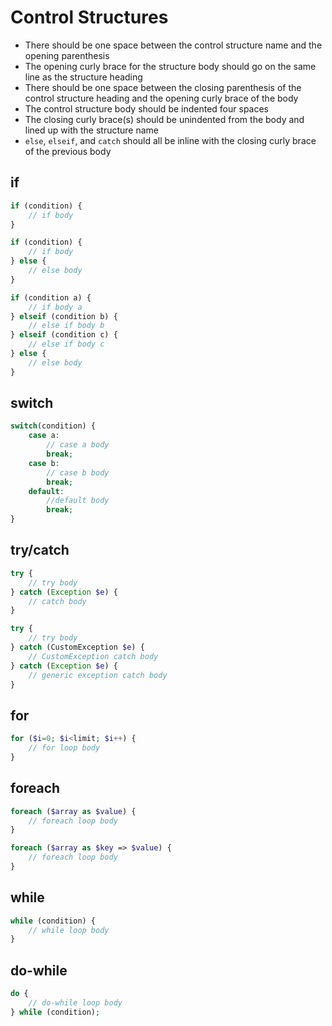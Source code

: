 # Control Structures

- There should be one space between the control structure name and the opening parenthesis
- The opening curly brace for the structure body should go on the same line as the structure heading
- There should be one space between the closing parenthesis of the control structure heading and the opening curly brace of the body
- The control structure body should be indented four spaces
- The closing curly brace(s) should be unindented from the body and lined up with the structure name
- `else`, `elseif`, and `catch` should all be inline with the closing curly brace of the previous body

## if

~~~php
if (condition) {
    // if body
}
~~~

~~~php
if (condition) {
    // if body
} else {
    // else body
}
~~~

~~~php
if (condition a) {
    // if body a
} elseif (condition b) {
    // else if body b
} elseif (condition c) {
    // else if body c
} else {
    // else body
}
~~~

## switch

~~~php
switch(condition) {
    case a:
        // case a body
        break;
    case b:
        // case b body
        break;
    default:
        //default body
        break;
}
~~~

## try/catch

~~~php
try {
    // try body
} catch (Exception $e) {
    // catch body
}
~~~

~~~php
try {
    // try body
} catch (CustomException $e) {
    // CustomException catch body
} catch (Exception $e) {
    // generic exception catch body
}
~~~

## for

~~~php
for ($i=0; $i<limit; $i++) {
    // for loop body
}
~~~

## foreach

~~~php
foreach ($array as $value) {
    // foreach loop body
}
~~~

~~~php
foreach ($array as $key => $value) {
    // foreach loop body
}
~~~

## while

~~~php
while (condition) {
    // while loop body
}
~~~

## do-while

~~~php
do {
    // do-while loop body
} while (condition);
~~~
